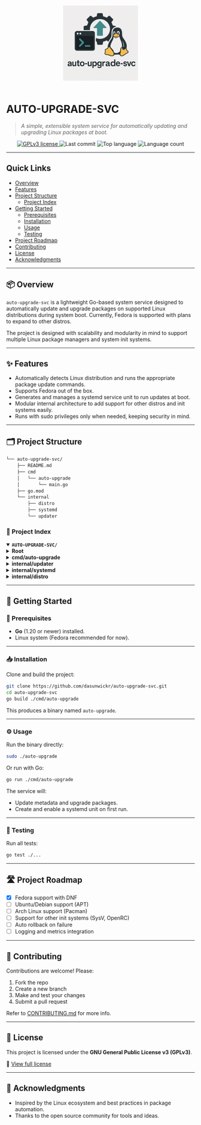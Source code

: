 <div align="center" style="position: relative;">
  <img src="assets/auto-upgrade-svc-logo.png" alt="auto-upgrade-svc logo" width="200"/>
</div>

<br>

# AUTO-UPGRADE-SVC

> *A simple, extensible system service for automatically updating and upgrading Linux packages at boot.*

<p align="center">
  <a href="https://www.gnu.org/licenses/gpl-3.0">
    <img src="https://img.shields.io/badge/License-GPLv3-blue.svg?style=flat&logo=opensourceinitiative&logoColor=white" alt="GPLv3 license">
  </a>
  <img src="https://img.shields.io/github/last-commit/dasunwickr/auto-upgrade-svc?style=flat&logo=git&logoColor=white&color=007dff" alt="Last commit">
  <img src="https://img.shields.io/github/languages/top/dasunwickr/auto-upgrade-svc?style=flat&color=007dff" alt="Top language">
  <img src="https://img.shields.io/github/languages/count/dasunwickr/auto-upgrade-svc?style=flat&color=007dff" alt="Language count">
</p>


---

## Quick Links

- [Overview](#-overview)
- [Features](#-features)
- [Project Structure](#-project-structure)
  - [Project Index](#-project-index)
- [Getting Started](#-getting-started)
  - [Prerequisites](#-prerequisites)
  - [Installation](#-installation)
  - [Usage](#-usage)
  - [Testing](#-testing)
- [Project Roadmap](#-project-roadmap)
- [Contributing](#-contributing)
- [License](#-license)
- [Acknowledgments](#-acknowledgments)

---

## 📦 Overview

`auto-upgrade-svc` is a lightweight Go-based system service designed to automatically update and upgrade packages on supported Linux distributions during system boot.
Currently, Fedora is supported with plans to expand to other distros.

The project is designed with scalability and modularity in mind to support multiple Linux package managers and system init systems.

---

## ✨ Features

- Automatically detects Linux distribution and runs the appropriate package update commands.
- Supports Fedora out of the box.
- Generates and manages a systemd service unit to run updates at boot.
- Modular internal architecture to add support for other distros and init systems easily.
- Runs with sudo privileges only when needed, keeping security in mind.

---

## 🗂️ Project Structure

```sh
└── auto-upgrade-svc/
    ├── README.md
    ├── cmd
    │   └── auto-upgrade
    │       └── main.go
    ├── go.mod
    └── internal
        ├── distro
        ├── systemd
        └── updater
````

### 🔎 Project Index

<details open>
  <summary><b><code>AUTO-UPGRADE-SVC/</code></b></summary>
  <details>
    <summary><b>Root</b></summary>
    <table>
      <tr>
        <td><b><a href='https://github.com/dasunwickr/auto-upgrade-svc/blob/master/go.mod'>go.mod</a></b></td>
        <td>Defines module path and dependencies</td>
      </tr>
    </table>
  </details>
  <details>
    <summary><b>cmd/auto-upgrade</b></summary>
    <table>
      <tr>
        <td><b><a href='https://github.com/dasunwickr/auto-upgrade-svc/blob/master/cmd/auto-upgrade/main.go'>main.go</a></b></td>
        <td>Program entrypoint, initializes updater and systemd manager</td>
      </tr>
    </table>
  </details>
  <details>
    <summary><b>internal/updater</b></summary>
    <table>
      <tr>
        <td><b><a href='https://github.com/dasunwickr/auto-upgrade-svc/blob/master/internal/updater/updater.go'>updater.go</a></b></td>
        <td>Updater interface and Fedora implementation</td>
      </tr>
    </table>
  </details>
  <details>
    <summary><b>internal/systemd</b></summary>
    <table>
      <tr>
        <td><b><a href='https://github.com/dasunwickr/auto-upgrade-svc/blob/master/internal/systemd/manager.go'>manager.go</a></b></td>
        <td>Systemd service manager to create and enable units</td>
      </tr>
    </table>
  </details>
  <details>
    <summary><b>internal/distro</b></summary>
    <table>
      <tr>
        <td><b><a href='https://github.com/dasunwickr/auto-upgrade-svc/blob/master/internal/distro/distro.go'>distro.go</a></b></td>
        <td>Detects Linux distro and returns appropriate updater</td>
      </tr>
      <tr>
        <td><b><a href='https://github.com/dasunwickr/auto-upgrade-svc/blob/master/internal/distro/fedora.go'>fedora.go</a></b></td>
        <td>Fedora-specific distro detection and updater</td>
      </tr>
    </table>
  </details>
</details>

---

## 🚀 Getting Started

### 🧰 Prerequisites

* **Go** (1.20 or newer) installed.
* Linux system (Fedora recommended for now).

---

### 📥 Installation

Clone and build the project:

```sh
git clone https://github.com/dasunwickr/auto-upgrade-svc.git
cd auto-upgrade-svc
go build ./cmd/auto-upgrade
```

This produces a binary named `auto-upgrade`.

---

### ⚙️ Usage

Run the binary directly:

```sh
sudo ./auto-upgrade
```

Or run with Go:

```sh
go run ./cmd/auto-upgrade
```

The service will:

* Update metadata and upgrade packages.
* Create and enable a systemd unit on first run.

---

### 🧪 Testing

Run all tests:

```sh
go test ./...
```

---

## 🛣️ Project Roadmap

* [x] Fedora support with DNF
* [ ] Ubuntu/Debian support (APT)
* [ ] Arch Linux support (Pacman)
* [ ] Support for other init systems (SysV, OpenRC)
* [ ] Auto rollback on failure
* [ ] Logging and metrics integration

---

## 🤝 Contributing

Contributions are welcome! Please:

1. Fork the repo
2. Create a new branch
3. Make and test your changes
4. Submit a pull request

Refer to [CONTRIBUTING.md](https://github.com/dasunwickr/auto-upgrade-svc/blob/main/CONTRIBUTING.md) for more info.

---

## 🪪 License

This project is licensed under the **GNU General Public License v3 (GPLv3)**.

📄 [View full license](https://www.gnu.org/licenses/gpl-3.0.en.html)

---

## 🙏 Acknowledgments

* Inspired by the Linux ecosystem and best practices in package automation.
* Thanks to the open source community for tools and ideas.
